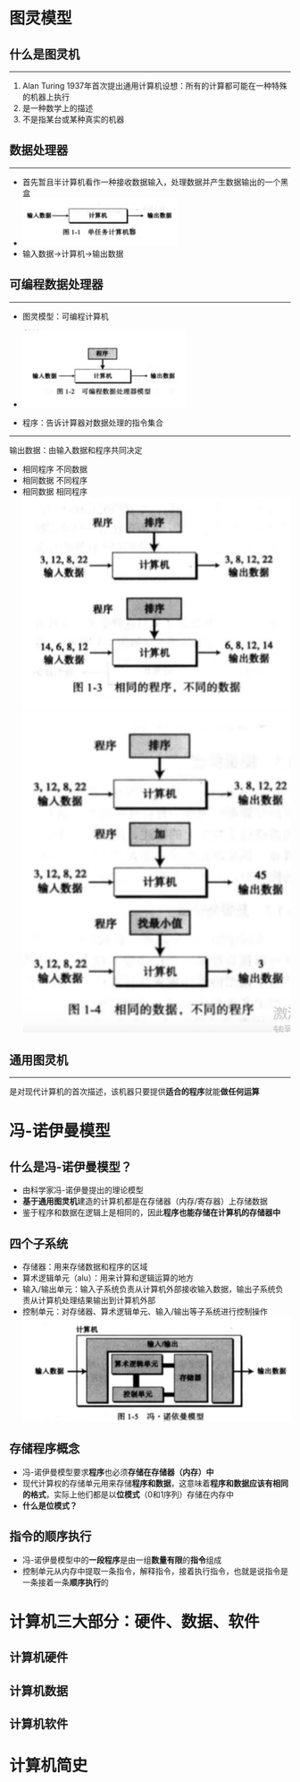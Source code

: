 # 图灵模型


## 什么是图灵机
***
1. Alan Turing 1937年首次提出通用计算机设想：所有的计算都可能在一种特殊的机器上执行
2. 是一种数学上的描述
3. 不是指某台或某种真实的机器

## 数据处理器
***
* 首先暂且半计算机看作一种接收数据输入，处理数据并产生数据输出的一个黑盒  
* ![](./pictures/01%20单任务计算器.jpg "单任务处理器")
* 输入数据->计算机->输出数据

## 可编程数据处理器
***
* 图灵模型：可编程计算机  
* ![](./pictures/02%20可编程数据处理器模型.jpg "可编程数据处理器模型")

* 程序：告诉计算器对数据处理的指令集合

***
输出数据：由输入数据和程序共同决定
* 相同程序 不同数据
* 相同数据 不同程序
* 相同数据 相同程序
![](pictures/03%20相同程序，不同数据.jpg)
![](pictures/04%20相同数据，不同程序.jpg)


## 通用图灵机
***
是对现代计算机的首次描述，该机器只要提供**适合的程序**就能**做任何运算** 


# 冯-诺伊曼模型
## 什么是冯-诺伊曼模型？
* 由科学家冯-诺伊曼提出的理论模型
* **基于通用图灵机**建造的计算机都是在存储器（内存/寄存器）上存储数据
* 鉴于程序和数据在逻辑上是相同的，因此**程序也能存储在计算机的存储器中**

## 四个子系统
* 存储器：用来存储数据和程序的区域
* 算术逻辑单元（alu）：用来计算和逻辑运算的地方
* 输入/输出单元：输入子系统负责从计算机外部接收输入数据，输出子系统负责从计算机处理结果输出到计算机外部
* 控制单元：对存储器、算术逻辑单元、输入/输出等子系统进行控制操作
![](pictures/05%20冯-诺伊曼模型.jpg "冯-诺伊曼模型")

## 存储程序概念
* 冯-诺伊曼模型要求**程序**也必须**存储在存储器（内存）中**
* 现代计算权的存储单元用来存储**程序和数据**，这意味着**程序和数据应该有相同的格式**，实际上他们都是以**位模式**（0和1序列）存储在内存中
* **什么是位模式？**

## 指令的顺序执行
* 冯-诺伊曼模型中的**一段程序**是由一组**数量有限**的**指令**组成
* 控制单元从内存中提取一条指令，解释指令，接着执行指令，也就是说指令是一条接着一条**顺序执行**的

# 计算机三大部分：硬件、数据、软件

## 计算机硬件
## 计算机数据
## 计算机软件



# 计算机简史